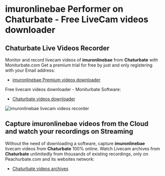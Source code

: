 # imuronlinebae Performer on Chaturbate - Free LiveCam videos downloader

## Chaturbate Live Videos Recorder

Monitor and record livecam videos of **imuronlinebae** from **Chaturbate** with Moniturbate.com
Get a premium trial for free by just and only registering with your Email address:
* [imuronlinebae Premium videos downloader](https://moniturbate.com/request-demo-licence-key.html)

Free livecam videos downloader - Moniturbate Software:
* [Chaturbate videos downloader](https://moniturbate.com/moniturbate-download-software.html)

![imuronlinebae livecam videos recorder](https://peachurnet.com/templates/moniturbate-software.png)


## Capture imuronlinebae videos from the Cloud and watch your recordings on Streaming

Without the need of downloading a software, capture **imuronlinebae** livecam videos from **Chaturbate** 100% online.
Watch Livecam archives from **Chaturbate** unlimitedly from thousands of existing recordings, only on Peachurbate.com and its websites network:
* [Chaturbate videos archives](https://peachurnet.com/)